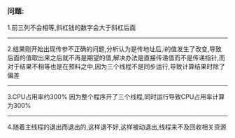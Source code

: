 ### 问题:
1.前三列不会相等,斜杠钱的数字会大于斜杠后面
***
2.结果刚开始出现传参不正确的问题,分析认为是传地址后,i的值发生了改变,导致
后面的值取出来之后就不再是期望的值,解决办法是直接传递值而不是传递指针,而
对于结果不相等也是在预料之中,因为三个线程不是同步运行,导致计算结果时除了偏差
***
3.CPU占用率约300% 因为整个程序开了三个线程,同时运行导致CPU占用率计算为300%
***
4.随着主线程的退出而退出的,这样退不好,这样被动退出,线程来不及回收相关资源
